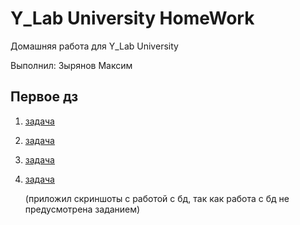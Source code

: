 # Y_Lab University HomeWork

Домашняя работа для Y_Lab University

Выполнил: Зырянов Максим

## Первое дз

1. [задача](https://github.com/MaksimKuwsz/1c-bitrix-homework/tree/main/HW_1/Task_1)
2. [задача](https://github.com/MaksimKuwsz/1c-bitrix-homework/tree/main/HW_1/Task_2)
3. [задача](https://github.com/MaksimKuwsz/1c-bitrix-homework/tree/main/HW_1/Task_3)
4. [задача](https://github.com/MaksimKuwsz/1c-bitrix-homework/tree/main/HW_1/Task_4)

   (приложил скриншоты с работой с бд, так как работа с бд не предусмотрена заданием)
